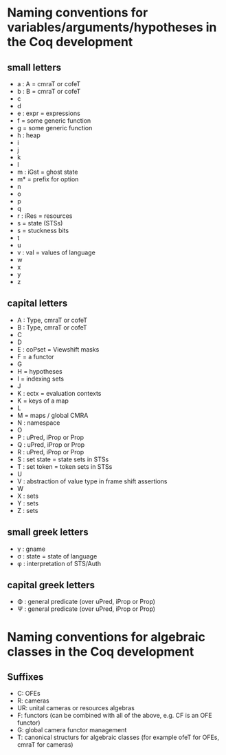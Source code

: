 # Naming conventions for variables/arguments/hypotheses in the Coq development

## small letters

* a : A = cmraT or cofeT
* b : B = cmraT or cofeT
* c
* d
* e : expr = expressions
* f = some generic function
* g = some generic function
* h : heap
* i
* j
* k
* l
* m : iGst = ghost state
* m* = prefix for option
* n
* o
* p
* q
* r : iRes = resources
* s = state (STSs)
* s = stuckness bits
* t
* u
* v : val = values of language
* w
* x
* y
* z 

## capital letters

* A : Type, cmraT or cofeT
* B : Type, cmraT or cofeT
* C
* D   
* E : coPset = Viewshift masks
* F = a functor
* G
* H = hypotheses
* I = indexing sets
* J
* K : ectx = evaluation contexts
* K = keys of a map
* L
* M = maps / global CMRA
* N : namespace
* O 
* P : uPred, iProp or Prop
* Q : uPred, iProp or Prop
* R : uPred, iProp or Prop
* S : set state = state sets in STSs
* T : set token = token sets in STSs
* U
* V : abstraction of value type in frame shift assertions
* W
* X : sets
* Y : sets
* Z : sets

## small greek letters

* γ : gname
* σ : state = state of language
* φ : interpretation of STS/Auth

## capital greek letters

* Φ : general predicate (over uPred, iProp or Prop)
* Ψ : general predicate (over uPred, iProp or Prop)

# Naming conventions for algebraic classes in the Coq development

## Suffixes

* C: OFEs
* R: cameras
* UR: unital cameras or resources algebras
* F: functors (can be combined with all of the above, e.g. CF is an OFE functor)
* G: global camera functor management
* T: canonical structurs for algebraic classes (for example ofeT for OFEs, cmraT for cameras)
